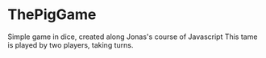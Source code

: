 # ThePigGame
Simple game in dice, created along Jonas's course of Javascript
This tame is played by two players, taking turns. 

